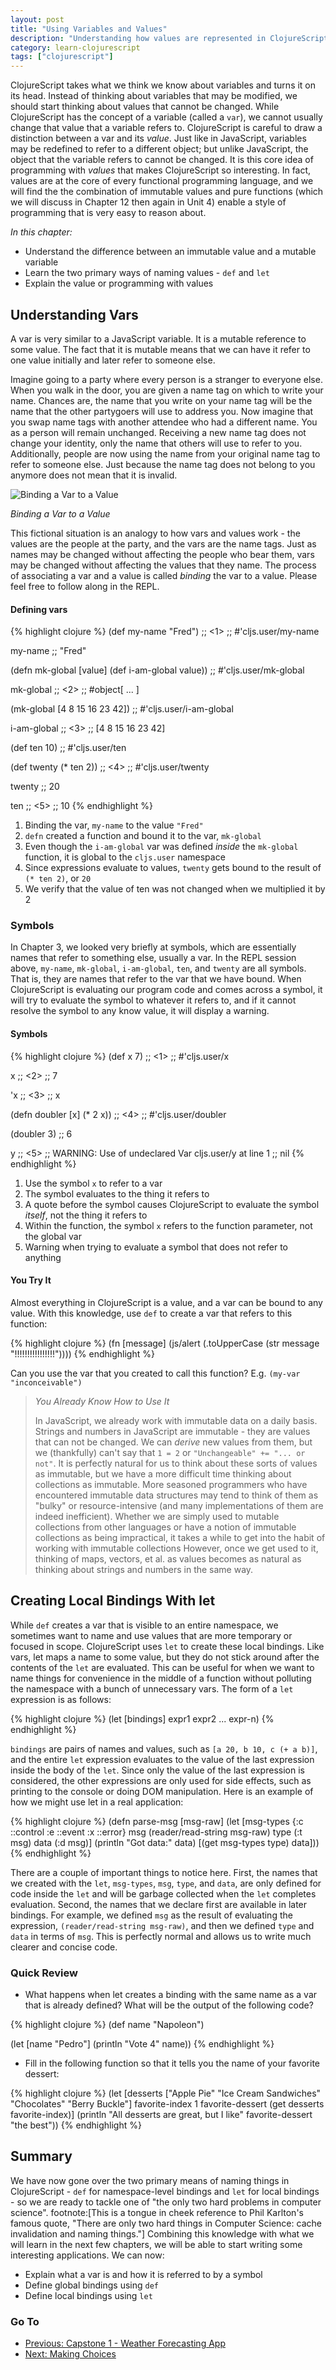 ```yaml
---
layout: post
title: "Using Variables and Values"
description: "Understanding how values are represented in ClojureScript"
category: learn-clojurescript
tags: ["clojurescript"]
---
```


ClojureScript takes what we think we know about variables and turns it on its
head. Instead of thinking about variables that may be modified, we should start
thinking about values that cannot be changed. While ClojureScript has the
concept of a variable (called a `var`), we cannot usually change that value that
a variable refers to. ClojureScript is careful to draw a distinction between a
var and its _value_. Just like in JavaScript, variables may be redefined to
refer to a different object; but unlike JavaScript, the object that the variable
refers to cannot be changed. It is this core idea of programming with _values_
that makes ClojureScript so interesting. In fact, values are at the core of
every functional programming language, and we will find the the combination of
immutable values and pure functions (which we will discuss in Chapter 12 then
again in Unit 4) enable a style of programming that is very easy to reason
about.

*In this chapter:*

- Understand the difference between an immutable value and a mutable variable
- Learn the two primary ways of naming values - `def` and `let`
- Explain the value or programming with values

## Understanding Vars

A var is very similar to a JavaScript variable. It is a mutable reference to
some value. The fact that it is mutable means that we can have it refer to one
value initially and later refer to someone else.

Imagine going to a party where every person is a stranger to everyone else. When
you walk in the door, you are given a name tag on which to write your name.
Chances are, the name that you write on your name tag will be the name that the
other partygoers will use to address you. Now imagine that you swap name tags
with another attendee who had a different name. You as a person will remain
unchanged. Receiving a new name tag does not change your identity, only the name
that others will use to refer to you. Additionally, people are now using the
name from your original name tag to refer to someone else. Just because the
name tag does not belong to you anymore does not mean that it is invalid.

![Binding a Var to a Value](/img/learn-cljs/chapter9/binding-var.png)

_Binding a Var to a Value_

This fictional situation is an analogy to how vars and values work - the values
are the people at the party, and the vars are the name tags. Just as names may
be changed without affecting the people who bear them, vars may be changed
without affecting the values that they name. The process of associating a var
and a value is called _binding_ the var to a value. Please feel free to follow
along in the REPL.

#### Defining vars

{% highlight clojure %}
(def my-name "Fred")                              ;; <1>
;; #'cljs.user/my-name

my-name
;; "Fred"

(defn mk-global [value]
  (def i-am-global value))
;; #'cljs.user/mk-global

mk-global                                         ;; <2>
;; #object[ ... ]

(mk-global [4 8 15 16 23 42])
;; #'cljs.user/i-am-global

i-am-global                                       ;; <3>
;; [4 8 15 16 23 42]

(def ten 10)
;; #'cljs.user/ten

(def twenty (* ten 2))                            ;; <4>
;; #'cljs.user/twenty

twenty
;; 20

ten                                               ;; <5>
;; 10
{% endhighlight %}

1. Binding the var, `my-name` to the value `"Fred"`
2. `defn` created a function and bound it to the var, `mk-global`
3. Even though the `i-am-global` var was defined _inside_ the `mk-global` function, it is global to the `cljs.user` namespace
4. Since expressions evaluate to values, `twenty` gets bound to the result of `(* ten 2)`, or `20`
5. We verify that the value of ten was not changed when we multiplied it by 2

### Symbols

In Chapter 3, we looked very briefly at symbols, which are essentially names that
refer to something else, usually a var. In the REPL session above, `my-name`,
`mk-global`, `i-am-global`, `ten`, and `twenty` are all symbols. That is, they
are names that refer to the var that we have bound. When ClojureScript is
evaluating our program code and comes across a symbol, it will try to evaluate
the symbol to whatever it refers to, and if it cannot resolve the symbol to any
know value, it will display a warning.

#### Symbols

{% highlight clojure %}
(def x 7)                                         ;; <1>
;; #'cljs.user/x

x                                                 ;; <2>
;; 7

'x                                                ;; <3>
;; x

(defn doubler [x] (* 2 x))                        ;; <4>
;; #'cljs.user/doubler

(doubler 3)
;; 6

y                                                 ;; <5>
;; WARNING: Use of undeclared Var cljs.user/y at line 1 <cljs repl>
;; nil
{% endhighlight %}

1. Use the symbol `x` to refer to a var
2. The symbol evaluates to the thing it refers to
3. A quote before the symbol causes ClojureScript to evaluate the symbol _itself_, not the thing it refers to
4. Within the function, the symbol `x` refers to the function parameter, not the global var
5. Warning when trying to evaluate a symbol that does not refer to anything

#### You Try It

Almost everything in ClojureScript is a value, and a var can be bound to any
value. With this knowledge, use `def` to create a var that refers to this
function:

{% highlight clojure %}
(fn [message]
  (js/alert (.toUpperCase (str message "!!!!!!!!!!!!!!!!"))))
{% endhighlight %}

Can you use the var that you created to call this function? E.g. `(my-var "inconceivable")`

> *You Already Know How to Use It*
>
> In JavaScript, we already work with immutable data on a daily basis. Strings and
> numbers in JavaScript are immutable - they are values that can not be changed.
> We can _derive_ new values from them, but we (thankfully) can't say that `1 = 2`
> or `"Unchangeable" += "... or not"`. It is perfectly natural for us to think
> about these sorts of values as immutable, but we have a more difficult time
> thinking about collections as immutable. More seasoned programmers who have
> encountered immutable data structures may tend to think of them as "bulky" or
> resource-intensive (and many implementations of them are indeed inefficient).
> Whether we are simply used to mutable collections from other languages or have
> a notion of immutable collections as being impractical, it takes a while to get
> into the habit of working with immutable collections However, once we get used
> to it, thinking of maps, vectors, et al. as values becomes as natural as
> thinking about strings and numbers in the same way.

## Creating Local Bindings With let

While `def` creates a var that is visible to an entire namespace, we sometimes
want to name and use values that are more temporary or focused in
scope. ClojureScript uses `let` to create these local bindings. Like vars, let
maps a name to some value, but they do not stick around after the contents of
the `let` are evaluated. This can be useful for when we want to name things for
convenience in the middle of a function without polluting the namespace with a
bunch of unnecessary vars. The form of a `let` expression is as follows:

{% highlight clojure %}
(let [bindings]
  expr1
  expr2
  ...
  expr-n)
{% endhighlight %}

`bindings` are pairs of names and values, such as `[a 20, b 10, c (+ a b)]`, and
the entire `let` expression evaluates to the value of the last expression inside
the body of the `let`. Since only the value of the last expression is
considered, the other expressions are only used for side effects, such as
printing to the console or doing DOM manipulation. Here is an example of how we
might use let in a real application:

{% highlight clojure %}
(defn parse-msg [msg-raw]
  (let [msg-types {:c ::control
                   :e ::event
                   :x ::error}
        msg (reader/read-string msg-raw)
        type (:t msg)
        data (:d msg)]
    (println "Got data:" data)
    [(get msg-types type) data]))
{% endhighlight %}

There are a couple of important things to notice here. First, the names that we
created with the `let`, `msg-types`, `msg`, `type`, and `data`, are only defined
for code inside the `let` and will be garbage collected when the `let` completes
evaluation. Second, the names that we declare first are available in later
bindings. For example, we defined `msg` as the result of evaluating the
expression, `(reader/read-string msg-raw)`, and then we defined `type` and
`data` in terms of `msg`. This is perfectly normal and allows us to write much
clearer and concise code.

### Quick Review

- What happens when let creates a binding with the same name as a var that is already defined? What will be the output of the following code?

{% highlight clojure %}
(def name "Napoleon")

(let [name "Pedro"]
  (println "Vote 4" name))
{% endhighlight %}

- Fill in the following function so that it tells you the name of your favorite dessert:

{% highlight clojure %}
(let [desserts ["Apple Pie" "Ice Cream Sandwiches" "Chocolates" "Berry Buckle"]
      favorite-index 1
      favorite-dessert (get desserts favorite-index)]
  (println "All desserts are great, but I like" favorite-dessert "the best"))
{% endhighlight %}

## Summary

We have now gone over the two primary means of naming things in ClojureScript -
`def` for namespace-level bindings and `let` for local bindings - so we are ready
to tackle one of "the only two hard problems in computer science".
footnote:[This is a tongue in cheek reference to Phil Karlton's famous quote,
"There are only two hard things in Computer Science: cache invalidation and
naming things."] Combining this knowledge with what we will learn in the next
few chapters, we will be able to start writing some interesting applications. We
can now:

- Explain what a var is and how it is referred to by a symbol
- Define global bindings using `def`
- Define local bindings using `let`

### Go To

- [Previous: Capstone 1 - Weather Forecasting App](/learn-clojurescript/2019/09/12/weather-forecasting-app/)
- [Next: Making Choices](/learn-clojurescript/2019/09/13/making-choices/)